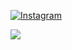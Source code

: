 [![Instagram](https://img.shields.io/badge/Instagram-%23E4405F.svg?style=for-the-badge&logo=Instagram&logoColor=white)](instagram.com/rooncoleta) 

<picture>
  <source
    srcset="https://github-readme-stats.vercel.app/api?username=roncoletaa&show_icons=true&theme=dark"
    media="(prefers-color-scheme: dark)"
  />
  <source
    srcset="https://github-readme-stats.vercel.app/api?username=roncoleta&show_icons=true"
    media="(prefers-color-scheme: light), (prefers-color-scheme: no-preference)"
  />
  <img src="https://github-readme-stats.vercel.app/api?username=roncoleta&show_icons=true" />
</picture>
